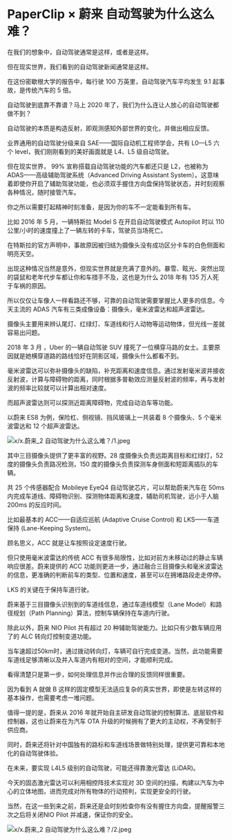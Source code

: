 # PaperClip × 蔚来 自动驾驶为什么这么难？

在我们的想象中，自动驾驶通常是这样，或者是这样。

但在现实世界，我们看到的自动驾驶新闻通常是这样。

在这份密歇根大学的报告中，每行驶 100 万英里，自动驾驶汽车平均发生 9.1 起事故，是传统汽车的 5 倍。

自动驾驶到底靠不靠谱？马上 2020 年了，我们为什么连让人放心的自动驾驶都做不到？

自动驾驶的本质是构造反射，即观测感知外部世界的变化，并做出相应反馈。

业界通用的自动驾驶分级来自 SAE——国际自动机工程师学会，共有 L0—L5 六个 level，我们刚刚看到的美好画面就是 L4、L5 级自动驾驶。

但在现实世界， 99% 宣称搭载自动驾驶功能的汽车都还只是 L2，也被称为 ADAS——高级辅助驾驶系统（Advanced Driving Assistant System）。这意味着即使你开启了辅助驾驶功能，也必须双手握住方向盘保持驾驶状态，并时刻观察各种情况，随时接管汽车。

你之所以需要打起精神时刻准备，是因为你的车不一定能看到所有车。

比如 2016 年 5 月，一辆特斯拉 Model S 在开启自动驾驶模式 Autopilot 时以 110 公里/小时的速度撞上了一辆左转的卡车，驾驶员当场死亡。

在特斯拉的官方声明中，事故原因被归结为摄像头没有成功区分卡车的白色侧面和明亮天空。

出现这种情况当然是意外，但现实世界就是充满了意外的。暴雪、眩光、突然出现的袋鼠和老年代步车都让你和车措手不及，这也是为什么 2018 年有 135 万人死于车祸的原因。

所以仅仅让车像人一样看路还不够，可靠的自动驾驶需要掌握比人更多的信息。今天主流的 ADAS 汽车有三类成像设备：摄像头，毫米波雷达和超声波雷达。

摄像头主要用来辨认尾灯、红绿灯、车道线和行人动物等运动物体，但光线一差就容易出问题。

2018 年 3 月 ，Uber 的一辆自动驾驶 SUV 撞死了一位横穿马路的女士。主要原因就是她横穿道路的路线恰好在阴影区域，摄像头什么都看不到。

毫米波雷达可以弥补摄像头的缺陷，补充距离和速度信息。通过发射毫米波并接收反射波，计算与障碍物的距离，同时根据多普勒效应测量反射波的频率，再与发射波的频率比较就可以计算出相对速度。

而超声波雷达则可以探测近距离障碍物，完成自动泊车等功能。

以蔚来 ES8 为例，保险杠、侧视镜、挡风玻璃上一共装着 8 个摄像头、5 个毫米波雷达和 12 个超声波雷达。

![x/x.蔚来_2 自动驾驶为什么这么难？/1.jpeg](https://cdn.jsdelivr.net/gh/qiaoshouzi/static/image/x/x.蔚来_2%20自动驾驶为什么这么难？/1.jpeg)

其中三目摄像头提供了更丰富的视野。28 度摄像头负责远距离目标和红绿灯，52 度的摄像头负责路况检测，150 度的摄像头负责探测车身侧面和短距离插队的车辆。

共 25 个传感器配合 Mobileye EyeQ4 自动驾驶芯片，可以帮助蔚来汽车在 50ms 内完成车道线、障碍物识别、探测物体距离和速度，辅助司机驾驶，远小于人脑 200ms 的反应时间。

比如最基本的 ACC——自适应巡航 (Adaptive Cruise Control) 和 LKS——车道保持 (Lane-Keeping System)。

顾名思义，ACC 就是让车按照设定速度行驶。

但只使用毫米波雷达的传统 ACC 有很多局限性，比如对前方未移动过的静止车辆响应很差。蔚来提供的 ACC 功能则更进一步，通过融合三目摄像头和毫米波雷达的信息，更准确的判断前车的类型、位置和速度，甚至可以在拥堵路段走走停停。

LKS 的关键在于保持车道行驶。

蔚来基于三目摄像头识别到的车道线信息，通过车道线模型（Lane Model）和路径规划（Path Planning）算法，控制车辆保持在车道内行驶。

除此以外，蔚来 NIO Pilot 共有超过 20 种辅助驾驶能力。比如只有少数车辆应用了的 ALC 转向灯控制变道功能。

当车速超过50km时，通过拨动转向灯，车辆可自行完成变道。当然，此功能需要车道线足够清晰以及并入车道内有相对的空间，才能顺利完成。

看得清楚只是第一步，如何处理信息并作出合理的反馈同样很重要。

因为看到 A 就做 B 这样的固定模型无法适应复杂的真实世界，即使是左转这样的基本操作，也需要考虑一堆问题。

值得一提的是，蔚来从 2016 年就开始自主研发自动驾驶的控制算法、底层软件和控制器，这也让蔚来在为汽车 OTA 升级的时候拥有了更大的主动权，不再受制于供应商。

同时，蔚来还将针对中国独有的路标和车道线场景做特别处理，提供更可靠和本地化的自动驾驶体验。

在未来，要实现 L4L5 级别的自动驾驶，可能还得靠激光雷达 (LiDAR)。

今天的固态激光雷达可以利用相控阵技术实现对 3D 空间的扫描，构建以汽车为中心的立体地图，进而完成对所有物体的行动预判，实现更安全的行驶。

当然，在这一些到来之前，蔚来还是会时刻检查你有没有握住方向盘，提醒报警三次之后将关闭NIO Pilot 并减速，保证你的安全。

![x/x.蔚来_2 自动驾驶为什么这么难？/2.jpeg](https://cdn.jsdelivr.net/gh/qiaoshouzi/static/image/x/x.蔚来_2%20自动驾驶为什么这么难？/2.jpeg)
